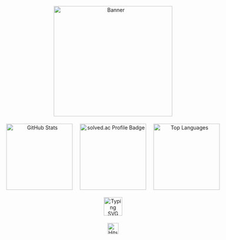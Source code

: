 <!-- 타이틀 부분 -->
<div align="center">
  <!-- 상단 배너 이미지 -->
  <img width="80%" src="https://github.com/user-attachments/assets/7f529277-7217-4a8b-b044-d93e7cca617e" alt="Banner" style="max-width: 890px; height: 300px; object-fit: contain; border-radius: 10px;" />
  
  <!-- GitHub Stats 및 solved.ac 뱃지 -->
  <div style="display: flex; justify-content: center; align-items: center; gap: 20px; margin-top: 20px;">
    <img height="180px" src="https://github-readme-stats.vercel.app/api?username=davinyakma&show_icons=true&theme=radical" alt="GitHub Stats" />
    <img height="180px" src="http://mazassumnida.wtf/api/v2/generate_badge?boj=poohcdv3652" alt="solved.ac Profile Badge" />
    <img height="180px" src="https://github-readme-stats.vercel.app/api/top-langs/?username=davinyakma&layout=compact" alt="Top Languages" />
  </div>
  
  <!-- Typing SVG 애니메이션 -->
  <div style="margin: 20px 0;">
    <img height="50px" src="https://readme-typing-svg.demolab.com?font=Fira+Code&size=24&pause=1000&color=44EEAD&center=true&vCenter=true&width=600&height=50&lines=Hello+My+name+is+Davin+Choi;My+major+is+Information+Security" alt="Typing SVG" />
  </div>

  <!-- Hits 카운터 -->
  <a href="https://hits.seeyoufarm.com">
    <img height="30px" src="https://hits.seeyoufarm.com/api/count/incr/badge.svg?url=https%3A%2F%2Fgithub.com%2Fdavinyakma&count_bg=%2344EEAD&title_bg=%23555555&icon=&icon_color=%23E7E7E7&title=hits&edge_flat=false" alt="Hits">
  </a>
</div>

<!--
**davinyakma/davinyakma** is a ✨ _special_ ✨ repository because its `README.md` (this file) appears on your GitHub profile.

Here are some ideas to get you started:

- 🔭 I’m currently working on ...
- 🌱 I’m currently learning ...
- 👯 I’m looking to collaborate on ...
- 🤔 I’m looking for help with ...
- 💬 Ask me about ...
- 📫 How to reach me: ...
- 😄 Pronouns: ...
- ⚡ Fun fact: ...
-->
